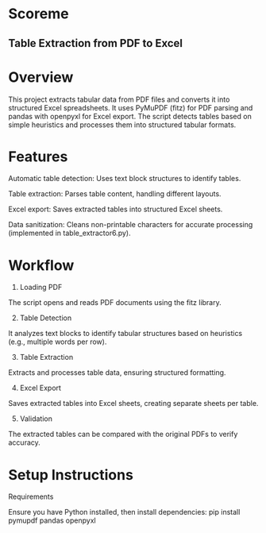# Scoreme
## Table Extraction from PDF to Excel

# Overview

This project extracts tabular data from PDF files and converts it into structured Excel spreadsheets. It uses PyMuPDF (fitz) for PDF parsing and pandas with openpyxl for Excel export. The script detects tables based on simple heuristics and processes them into structured tabular formats.

# Features

Automatic table detection: Uses text block structures to identify tables.

Table extraction: Parses table content, handling different layouts.

Excel export: Saves extracted tables into structured Excel sheets.

Data sanitization: Cleans non-printable characters for accurate processing (implemented in table_extractor6.py).

# Workflow

1. Loading PDF

The script opens and reads PDF documents using the fitz library.

2. Table Detection

It analyzes text blocks to identify tabular structures based on heuristics (e.g., multiple words per row).

3. Table Extraction

Extracts and processes table data, ensuring structured formatting.

4. Excel Export

Saves extracted tables into Excel sheets, creating separate sheets per table.

5. Validation

The extracted tables can be compared with the original PDFs to verify accuracy.

# Setup Instructions

Requirements

Ensure you have Python installed, then install dependencies:
pip install pymupdf pandas openpyxl
